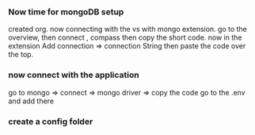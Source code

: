 ### Now time for mongoDB setup
created org. now connecting with the vs with mongo extension. go to the overview, then connect , compass then copy the short code. 
now in the extension Add connection => connection String then paste the code over the top. 

### now connect with the application 
go to mongo => connect => mongo driver => copy the code
go to the .env and add there

### create a config folder